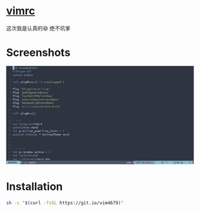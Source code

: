 # [vimrc][ID_VIMRC]
这次我是认真的😄 绝不坑爹

# Screenshots
![1](https://raw.githubusercontent.com/4679/vimrc/master/screenshots/new.png)

# Installation
```bash
sh -c "$(curl -fsSL https://git.io/vim4679)"
```
[ID_VIMRC]: https://libnull.com/vimrc "RT"

